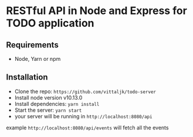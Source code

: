 # RESTful API in Node and Express for TODO application


## Requirements

- Node, Yarn or npm

## Installation

- Clone the repo: `https://github.com/vittaljk/todo-server`
- Install node version v10.13.0
- Install dependencies: `yarn install`
- Start the server: `yarn start`
- your server will be running in `http://localhost:8080/api`


example `http://localhost:8080/api/events` will fetch all the events
